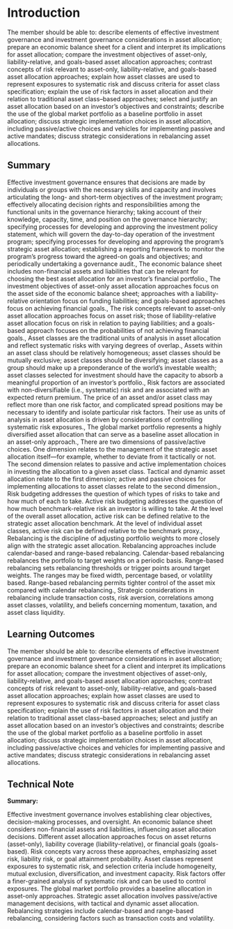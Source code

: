 # Introduction

The member should be able to: describe elements of effective investment governance and investment governance considerations in asset allocation; prepare an economic balance sheet for a client and interpret its implications for asset allocation; compare the investment objectives of asset-only, liability-relative, and goals-based asset allocation approaches; contrast concepts of risk relevant to asset-only, liability-relative, and goals-based asset allocation approaches; explain how asset classes are used to represent exposures to systematic risk and discuss criteria for asset class specification; explain the use of risk factors in asset allocation and their relation to traditional asset class–based approaches; select and justify an asset allocation based on an investor’s objectives and constraints; describe the use of the global market portfolio as a baseline portfolio in asset allocation; discuss strategic implementation choices in asset allocation, including passive/active choices and vehicles for implementing passive and active mandates; discuss strategic considerations in rebalancing asset allocations.

## Summary

Effective investment governance ensures that decisions are made by individuals or groups with the necessary skills and capacity and involves articulating the long- and short-term objectives of the investment program; effectively allocating decision rights and responsibilities among the functional units in the governance hierarchy; taking account of their knowledge, capacity, time, and position on the governance hierarchy; specifying processes for developing and approving the investment policy statement, which will govern the day-to-day operation of the investment program; specifying processes for developing and approving the program’s strategic asset allocation; establishing a reporting framework to monitor the program’s progress toward the agreed-on goals and objectives; and periodically undertaking a governance audit., The economic balance sheet includes non-financial assets and liabilities that can be relevant for choosing the best asset allocation for an investor’s financial portfolio., The investment objectives of asset-only asset allocation approaches focus on the asset side of the economic balance sheet; approaches with a liability-relative orientation focus on funding liabilities; and goals-based approaches focus on achieving financial goals., The risk concepts relevant to asset-only asset allocation approaches focus on asset risk; those of liability-relative asset allocation focus on risk in relation to paying liabilities; and a goals-based approach focuses on the probabilities of not achieving financial goals., Asset classes are the traditional units of analysis in asset allocation and reflect systematic risks with varying degrees of overlap., Assets within an asset class should be relatively homogeneous; asset classes should be mutually exclusive; asset classes should be diversifying; asset classes as a group should make up a preponderance of the world’s investable wealth; asset classes selected for investment should have the capacity to absorb a meaningful proportion of an investor’s portfolio., Risk factors are associated with non-diversifiable (i.e., systematic) risk and are associated with an expected return premium. The price of an asset and/or asset class may reflect more than one risk factor, and complicated spread positions may be necessary to identify and isolate particular risk factors. Their use as units of analysis in asset allocation is driven by considerations of controlling systematic risk exposures., The global market portfolio represents a highly diversified asset allocation that can serve as a baseline asset allocation in an asset-only approach., There are two dimensions of passive/active choices. One dimension relates to the management of the strategic asset allocation itself—for example, whether to deviate from it tactically or not. The second dimension relates to passive and active implementation choices in investing the allocation to a given asset class. Tactical and dynamic asset allocation relate to the first dimension; active and passive choices for implementing allocations to asset classes relate to the second dimension., Risk budgeting addresses the question of which types of risks to take and how much of each to take. Active risk budgeting addresses the question of how much benchmark-relative risk an investor is willing to take. At the level of the overall asset allocation, active risk can be defined relative to the strategic asset allocation benchmark. At the level of individual asset classes, active risk can be defined relative to the benchmark proxy., Rebalancing is the discipline of adjusting portfolio weights to more closely align with the strategic asset allocation. Rebalancing approaches include calendar-based and range-based rebalancing. Calendar-based rebalancing rebalances the portfolio to target weights on a periodic basis. Range-based rebalancing sets rebalancing thresholds or trigger points around target weights. The ranges may be fixed width, percentage based, or volatility based. Range-based rebalancing permits tighter control of the asset mix compared with calendar rebalancing., Strategic considerations in rebalancing include transaction costs, risk aversion, correlations among asset classes, volatility, and beliefs concerning momentum, taxation, and asset class liquidity.

## Learning Outcomes

The member should be able to: describe elements of effective investment governance and investment governance considerations in asset allocation; prepare an economic balance sheet for a client and interpret its implications for asset allocation; compare the investment objectives of asset-only, liability-relative, and goals-based asset allocation approaches; contrast concepts of risk relevant to asset-only, liability-relative, and goals-based asset allocation approaches; explain how asset classes are used to represent exposures to systematic risk and discuss criteria for asset class specification; explain the use of risk factors in asset allocation and their relation to traditional asset class–based approaches; select and justify an asset allocation based on an investor’s objectives and constraints; describe the use of the global market portfolio as a baseline portfolio in asset allocation; discuss strategic implementation choices in asset allocation, including passive/active choices and vehicles for implementing passive and active mandates; discuss strategic considerations in rebalancing asset allocations.

## Technical Note

**Summary:**

Effective investment governance involves establishing clear objectives, decision-making processes, and oversight. An economic balance sheet considers non-financial assets and liabilities, influencing asset allocation decisions. Different asset allocation approaches focus on asset returns (asset-only), liability coverage (liability-relative), or financial goals (goals-based). Risk concepts vary across these approaches, emphasizing asset risk, liability risk, or goal attainment probability. Asset classes represent exposures to systematic risk, and selection criteria include homogeneity, mutual exclusion, diversification, and investment capacity. Risk factors offer a finer-grained analysis of systematic risk and can be used to control exposures. The global market portfolio provides a baseline allocation in asset-only approaches. Strategic asset allocation involves passive/active management decisions, with tactical and dynamic asset allocation. Rebalancing strategies include calendar-based and range-based rebalancing, considering factors such as transaction costs and volatility.